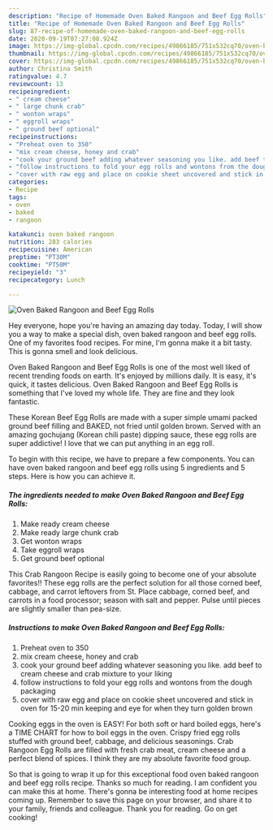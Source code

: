 ```yaml
---
description: "Recipe of Homemade Oven Baked Rangoon and Beef Egg Rolls"
title: "Recipe of Homemade Oven Baked Rangoon and Beef Egg Rolls"
slug: 87-recipe-of-homemade-oven-baked-rangoon-and-beef-egg-rolls
date: 2020-09-19T07:27:08.924Z
image: https://img-global.cpcdn.com/recipes/49866185/751x532cq70/oven-baked-rangoon-and-beef-egg-rolls-recipe-main-photo.jpg
thumbnail: https://img-global.cpcdn.com/recipes/49866185/751x532cq70/oven-baked-rangoon-and-beef-egg-rolls-recipe-main-photo.jpg
cover: https://img-global.cpcdn.com/recipes/49866185/751x532cq70/oven-baked-rangoon-and-beef-egg-rolls-recipe-main-photo.jpg
author: Christina Smith
ratingvalue: 4.7
reviewcount: 13
recipeingredient:
- " cream cheese"
- " large chunk crab"
- " wonton wraps"
- " eggroll wraps"
- " ground beef optional"
recipeinstructions:
- "Preheat oven to 350"
- "mix cream cheese, honey and crab"
- "cook your ground beef adding whatever seasoning you like. add beef to cream cheese and crab mixture to your liking"
- "follow instructions to fold your egg rolls and wontons from the dough packaging"
- "cover with raw egg and place on cookie sheet uncovered and stick in oven for 15-20 min keeping and eye for when they turn golden brown"
categories:
- Recipe
tags:
- oven
- baked
- rangoon

katakunci: oven baked rangoon 
nutrition: 283 calories
recipecuisine: American
preptime: "PT30M"
cooktime: "PT50M"
recipeyield: "3"
recipecategory: Lunch

---
```



![Oven Baked Rangoon and Beef Egg Rolls](https://img-global.cpcdn.com/recipes/49866185/751x532cq70/oven-baked-rangoon-and-beef-egg-rolls-recipe-main-photo.jpg)

Hey everyone, hope you're having an amazing day today. Today, I will show you a way to make a special dish, oven baked rangoon and beef egg rolls. One of my favorites food recipes. For mine, I'm gonna make it a bit tasty. This is gonna smell and look delicious.

Oven Baked Rangoon and Beef Egg Rolls is one of the most well liked of recent trending foods on earth. It's enjoyed by millions daily. It is easy, it's quick, it tastes delicious. Oven Baked Rangoon and Beef Egg Rolls is something that I've loved my whole life. They are fine and they look fantastic.

These Korean Beef Egg Rolls are made with a super simple umami packed ground beef filling and BAKED, not fried until golden brown. Served with an amazing gochujang (Korean chili paste) dipping sauce, these egg rolls are super addictive! I love that we can put anything in an egg roll.


To begin with this recipe, we have to prepare a few components. You can have oven baked rangoon and beef egg rolls using 5 ingredients and 5 steps. Here is how you can achieve it.

<!--inarticleads1-->

##### The ingredients needed to make Oven Baked Rangoon and Beef Egg Rolls:

1. Make ready  cream cheese
1. Make ready  large chunk crab
1. Get  wonton wraps
1. Take  eggroll wraps
1. Get  ground beef optional


This Crab Rangoon Recipe is easily going to become one of your absolute favorites!! These egg rolls are the perfect solution for all those corned beef, cabbage, and carrot leftovers from St. Place cabbage, corned beef, and carrots in a food processor; season with salt and pepper. Pulse until pieces are slightly smaller than pea-size. 

<!--inarticleads2-->

##### Instructions to make Oven Baked Rangoon and Beef Egg Rolls:

1. Preheat oven to 350
1. mix cream cheese, honey and crab
1. cook your ground beef adding whatever seasoning you like. add beef to cream cheese and crab mixture to your liking
1. follow instructions to fold your egg rolls and wontons from the dough packaging
1. cover with raw egg and place on cookie sheet uncovered and stick in oven for 15-20 min keeping and eye for when they turn golden brown


Cooking eggs in the oven is EASY! For both soft or hard boiled eggs, here&#39;s a TIME CHART for how to boil eggs in the oven. Crispy fried egg rolls stuffed with ground beef, cabbage, and delicious seasonings. Crab Rangoon Egg Rolls are filled with fresh crab meat, cream cheese and a perfect blend of spices. I think they are my absolute favorite food group. 

So that is going to wrap it up for this exceptional food oven baked rangoon and beef egg rolls recipe. Thanks so much for reading. I am confident you can make this at home. There's gonna be interesting food at home recipes coming up. Remember to save this page on your browser, and share it to your family, friends and colleague. Thank you for reading. Go on get cooking!
